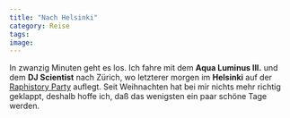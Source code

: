 ```yaml
---
title: "Nach Helsinki"
category: Reise
tags: 
image: 
---
```


In zwanzig Minuten geht es los. Ich fahre mit dem **Aqua Luminus III.** und dem **DJ Scientist** nach Zürich, wo letzterer morgen im **Helsinki** auf der [Raphistory Party](http://www.the-groundzero.com/) auflegt. Seit Weihnachten hat bei mir nichts mehr richtig geklappt, deshalb hoffe ich, daß das wenigsten ein paar schöne Tage werden.